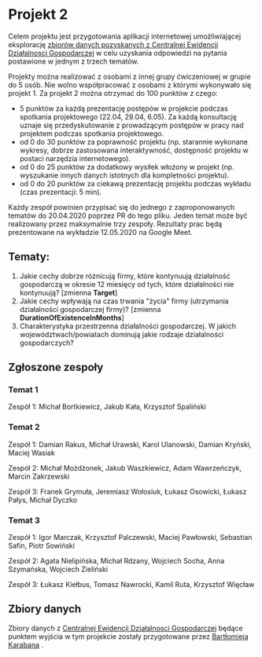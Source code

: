 # Projekt 2

Celem projektu jest przygotowania aplikacji internetowej umożliwiającej eksplorację [zbiorów danych pozyskanych z Centralnej Ewidencji Działalnosci Gospodarczej](https://github.com/karabanb/ceidg_datasets/) w celu uzyskania odpowiedzi na pytania postawione w jednym z trzech tematów.

Projekty można realizować z osobami z innej grupy ćwiczeniowej w grupie do 5 osób. Nie wolno współpracować z osobami z którymi wykonywało się projekt 1. Za projekt 2 można otrzymać do 100 punktów z czego:

 - 5 punktów za każdą prezentację postępów w projekcie podczas spotkania projektowego (22.04, 29.04, 6.05). Za każdą konsultację uznaje się przedyskutowanie z prowadzącym postępów w pracy nad projektem podczas spotkania projektowego.
 - od 0 do 30 punktów za poprawność projektu (np. starannie wykonane wykresy, dobrze zastosowana interaktywność, dostępność projektu w postaci narzędzia internetowego).
 - od 0 do 25 punktów za dodatkowy wysiłek włożony w projekt (np. wyszukanie innych danych istotnych dla kompletności projektu).
 - od 0 do 20 punktów za ciekawą prezentację projektu podczas wykładu (czas prezentacji: 5 min).

Każdy zespół powinien przypisać się do jednego z zaproponowanych tematów do 20.04.2020 poprzez PR do tego pliku. Jeden temat może być realizowany przez maksymalnie trzy zespoły. Rezultaty prac będą prezentowane na wykładzie 12.05.2020 na Google Meet.


## Tematy:

1. Jakie cechy dobrze różnicują firmy, które kontynuują działalność gospodarczą w okresie 12 miesięcy od tych, które działalności nie kontynuują? [zmienna **Target**]
2. Jakie cechy wpływają na czas trwania "życia" firmy (utrzymania działalności gospodarczej firmy)? [zmienna **DurationOfExistenceInMonths**]
3. Charakterystyka przestrzenna działalności gospodarczej. W jakich województwach/powiatach dominują jakie rodzaje działalności gospodarczych?

## Zgłoszone zespoły

### Temat 1
Zespół 1: Michał Bortkiewicz, Jakub Kała, Krzysztof Spaliński

### Temat 2
Zespół 1: Damian Rakus, Michał Urawski, Karol Ulanowski, Damian Kryński, Maciej Wasiak

Zespół 2: Michał Możdżonek, Jakub Waszkiewicz, Adam Wawrzeńczyk, Marcin Zakrzewski

Zespół 3: Franek Grymuła, Jeremiasz Wołosiuk, Łukasz Osowicki, Łukasz Pałys, Michał Dyczko

### Temat 3
Zespół 1: Igor Marczak, Krzysztof Palczewski, Maciej Pawłowski, Sebastian Safin, Piotr Sowiński

Zespół 2: Agata Nielipińska, Michał Rdzany, Wojciech Socha, Anna Szymańska, Wojciech Zieliński

Zespół 3: Łukasz Kiełbus, Tomasz Nawrocki, Kamil Ruta, Krzysztof Więcław

## Zbiory danych

Zbiory danych z [Centralnej Ewidencji Działalnosci Gospodarczej](https://prod.ceidg.gov.pl/CEIDG/CEIDG.Public.UI/Search.aspx) będące punktem wyjścia w tym projekcie zostały przygotowane przez [Bartłomieja Karabana](https://www.linkedin.com/in/karaban/)  .
